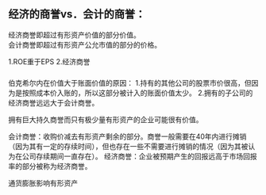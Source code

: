 ## 经济的商誉vs．会计的商誉：   
经济商誉即超过有形资产价值的部分价值。    
会计商誉即超过有形资产公允市值的部分的价格。


1.ROE重于EPS
2.经济商誉

### 
伯克希尔内在价值大于账面价值的原因：
1.持有的其他公司的股票市价很高，但因为是按照成本价入账的，所以这部分被计入的账面价值太少。
2.拥有的子公司的经济商誉远远大于会计商誉。

拥有巨大持久商誉而只有极少量有形资产的企业可能很有价值。

会计商誉：收购价减去有形资产剩余的部分。商誉一般需要在40年内进行摊销（因为其有一定的存续时间），但也存在一些不需要进行摊销的情况（因为其被认为在公司存续期间一直存在）。
经济商誉：企业被预期产生的回报远高于市场回报率的部分被称为经济商誉。

通货膨胀影响有形资产
